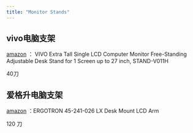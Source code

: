 ```yaml
---
title: "Monitor Stands"
---
```


## vivo电脑支架

[amazon](https://www.amazon.ca/dp/B073ZNHRS5?ref_=cm_sw_r_cp_ud_dp_M5WWWMDMP2MAAB792GF0) ：
VIVO Extra Tall Single LCD Computer Monitor Free-Standing Adjustable Desk Stand for 1 Screen up to 27 inch, STAND-V011H

40刀


## 爱格升电脑支架
[amazon](https://www.amazon.ca/gp/product/B00358RIRC/ref=ppx_yo_dt_b_search_asin_title?ie=UTF8&psc=1) ：ERGOTRON 45-241-026 LX Desk Mount LCD Arm

120 刀